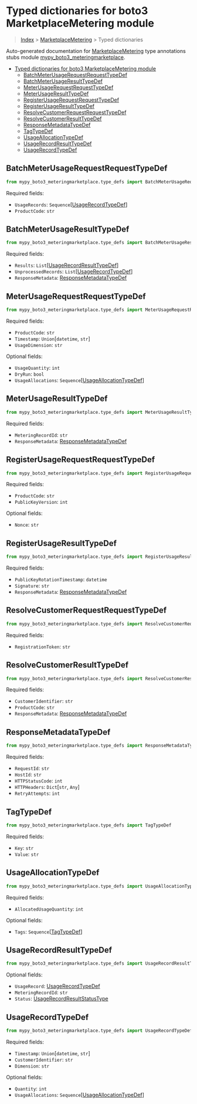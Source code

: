 # Typed dictionaries for boto3 MarketplaceMetering module

> [Index](..) > [MarketplaceMetering](.) > Typed dictionaries

Auto-generated documentation for
[MarketplaceMetering](https://boto3.amazonaws.com/v1/documentation/api/latest/reference/services/meteringmarketplace.html#MarketplaceMetering)
type annotations stubs module
[mypy_boto3_meteringmarketplace](https://pypi.org/project/mypy-boto3-meteringmarketplace/).

- [Typed dictionaries for boto3 MarketplaceMetering module](#typed-dictionaries-for-boto3-marketplacemetering-module)
  - [BatchMeterUsageRequestRequestTypeDef](#batchmeterusagerequestrequesttypedef)
  - [BatchMeterUsageResultTypeDef](#batchmeterusageresulttypedef)
  - [MeterUsageRequestRequestTypeDef](#meterusagerequestrequesttypedef)
  - [MeterUsageResultTypeDef](#meterusageresulttypedef)
  - [RegisterUsageRequestRequestTypeDef](#registerusagerequestrequesttypedef)
  - [RegisterUsageResultTypeDef](#registerusageresulttypedef)
  - [ResolveCustomerRequestRequestTypeDef](#resolvecustomerrequestrequesttypedef)
  - [ResolveCustomerResultTypeDef](#resolvecustomerresulttypedef)
  - [ResponseMetadataTypeDef](#responsemetadatatypedef)
  - [TagTypeDef](#tagtypedef)
  - [UsageAllocationTypeDef](#usageallocationtypedef)
  - [UsageRecordResultTypeDef](#usagerecordresulttypedef)
  - [UsageRecordTypeDef](#usagerecordtypedef)

## BatchMeterUsageRequestRequestTypeDef

```python
from mypy_boto3_meteringmarketplace.type_defs import BatchMeterUsageRequestRequestTypeDef
```

Required fields:

- `UsageRecords`:
  `Sequence`\[[UsageRecordTypeDef](./type_defs.md#usagerecordtypedef)\]
- `ProductCode`: `str`

## BatchMeterUsageResultTypeDef

```python
from mypy_boto3_meteringmarketplace.type_defs import BatchMeterUsageResultTypeDef
```

Required fields:

- `Results`:
  `List`\[[UsageRecordResultTypeDef](./type_defs.md#usagerecordresulttypedef)\]
- `UnprocessedRecords`:
  `List`\[[UsageRecordTypeDef](./type_defs.md#usagerecordtypedef)\]
- `ResponseMetadata`:
  [ResponseMetadataTypeDef](./type_defs.md#responsemetadatatypedef)

## MeterUsageRequestRequestTypeDef

```python
from mypy_boto3_meteringmarketplace.type_defs import MeterUsageRequestRequestTypeDef
```

Required fields:

- `ProductCode`: `str`
- `Timestamp`: `Union`\[`datetime`, `str`\]
- `UsageDimension`: `str`

Optional fields:

- `UsageQuantity`: `int`
- `DryRun`: `bool`
- `UsageAllocations`:
  `Sequence`\[[UsageAllocationTypeDef](./type_defs.md#usageallocationtypedef)\]

## MeterUsageResultTypeDef

```python
from mypy_boto3_meteringmarketplace.type_defs import MeterUsageResultTypeDef
```

Required fields:

- `MeteringRecordId`: `str`
- `ResponseMetadata`:
  [ResponseMetadataTypeDef](./type_defs.md#responsemetadatatypedef)

## RegisterUsageRequestRequestTypeDef

```python
from mypy_boto3_meteringmarketplace.type_defs import RegisterUsageRequestRequestTypeDef
```

Required fields:

- `ProductCode`: `str`
- `PublicKeyVersion`: `int`

Optional fields:

- `Nonce`: `str`

## RegisterUsageResultTypeDef

```python
from mypy_boto3_meteringmarketplace.type_defs import RegisterUsageResultTypeDef
```

Required fields:

- `PublicKeyRotationTimestamp`: `datetime`
- `Signature`: `str`
- `ResponseMetadata`:
  [ResponseMetadataTypeDef](./type_defs.md#responsemetadatatypedef)

## ResolveCustomerRequestRequestTypeDef

```python
from mypy_boto3_meteringmarketplace.type_defs import ResolveCustomerRequestRequestTypeDef
```

Required fields:

- `RegistrationToken`: `str`

## ResolveCustomerResultTypeDef

```python
from mypy_boto3_meteringmarketplace.type_defs import ResolveCustomerResultTypeDef
```

Required fields:

- `CustomerIdentifier`: `str`
- `ProductCode`: `str`
- `ResponseMetadata`:
  [ResponseMetadataTypeDef](./type_defs.md#responsemetadatatypedef)

## ResponseMetadataTypeDef

```python
from mypy_boto3_meteringmarketplace.type_defs import ResponseMetadataTypeDef
```

Required fields:

- `RequestId`: `str`
- `HostId`: `str`
- `HTTPStatusCode`: `int`
- `HTTPHeaders`: `Dict`\[`str`, `Any`\]
- `RetryAttempts`: `int`

## TagTypeDef

```python
from mypy_boto3_meteringmarketplace.type_defs import TagTypeDef
```

Required fields:

- `Key`: `str`
- `Value`: `str`

## UsageAllocationTypeDef

```python
from mypy_boto3_meteringmarketplace.type_defs import UsageAllocationTypeDef
```

Required fields:

- `AllocatedUsageQuantity`: `int`

Optional fields:

- `Tags`: `Sequence`\[[TagTypeDef](./type_defs.md#tagtypedef)\]

## UsageRecordResultTypeDef

```python
from mypy_boto3_meteringmarketplace.type_defs import UsageRecordResultTypeDef
```

Optional fields:

- `UsageRecord`: [UsageRecordTypeDef](./type_defs.md#usagerecordtypedef)
- `MeteringRecordId`: `str`
- `Status`:
  [UsageRecordResultStatusType](./literals.md#usagerecordresultstatustype)

## UsageRecordTypeDef

```python
from mypy_boto3_meteringmarketplace.type_defs import UsageRecordTypeDef
```

Required fields:

- `Timestamp`: `Union`\[`datetime`, `str`\]
- `CustomerIdentifier`: `str`
- `Dimension`: `str`

Optional fields:

- `Quantity`: `int`
- `UsageAllocations`:
  `Sequence`\[[UsageAllocationTypeDef](./type_defs.md#usageallocationtypedef)\]
